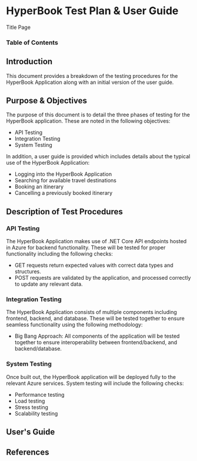 # HyperBook Test Plan & User Guide

Title Page


### Table of Contents

<fill in>

## Introduction

This document provides a breakdown of the testing procedures for the HyperBook Application along with an initial version of the user guide.

## Purpose & Objectives

The purpose of this document is to detail the three phases of testing for the HyperBook application. These are noted in the following objectives:

- API Testing
- Integration Testing
- System Testing

In addition, a user guide is provided which includes details about the typical use of the HyperBook Application:

- Logging into the HyperBook Application
- Searching for available travel destinations
- Booking an itinerary
- Cancelling a previously booked itinerary


## Description of Test Procedures

### API Testing

The HyperBook Application makes use of .NET Core API endpoints hosted in Azure for backend functionality.  These will be tested for proper functionality including the following checks:

- GET requests return expected values with correct data types and structures.
- POST requests are validated by the application, and processed correctly to update any relevant data.

### Integration Testing

The HyperBook Application consists of multiple components including frontend, backend, and database.  These will be tested together to ensure seamless functionality using the following methodology:

- Big Bang Approach: All components of the application will be tested together to ensure interoperability between frontend/backend, and backend/database.


### System Testing

Once built out, the HyperBook application will be deployed fully to the relevant Azure services.  System testing will include the following checks:

- Performance testing
- Load testing
- Stress testing
- Scalability testing

## User's Guide

<fill in>

## References

<fill in>
  
